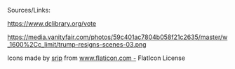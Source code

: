 Sources/Links: 

https://www.dclibrary.org/vote

https://media.vanityfair.com/photos/59c401ac7804b058f21c2635/master/w_1600%2Cc_limit/trump-resigns-scenes-03.png

Icons made by <a href="https://www.flaticon.com/authors/srip" title="srip">srip</a> from <a href="https://www.flaticon.com/" title="Flaticon"> www.flaticon.com - FlatIcon License

</a>